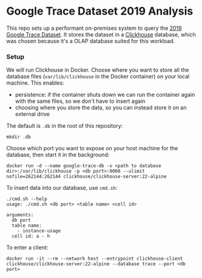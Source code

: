 # Google Trace Dataset 2019 Analysis

This repo sets up a performant on-premises system to query the [2019 Google Trace Dataset](https://github.com/google/cluster-data).
It stores the dataset in a [Clickhouse](https://clickhouse.com) database, which was chosen because it's a OLAP database suited for this workload.

### Setup

We will run Clickhouse in Docker. Choose where you want to store all the database files (`var/lib/clickhouse` in the Docker container) on your local machine. This enables:
- persistence: if the container shuts down we can run the container again with the same files, so we don't have to insert again
- choosing where you store the data, so you can instead store it on an external drive

The default is `.db` in the root of this repository:

```
mkdir .db
```

Choose which port you want to expose on your host machine for the database, then start it in the background:

```
docker run -d --name google-trace-db -v <path to database dir>:/var/lib/clickhouse -p <db port>:9000 --ulimit nofile=262144:262144 clickhouse/clickhouse-server:22-alpine
```

To insert data into our database, use `cmd.sh`:

```
./cmd.sh --help               
usage: ./cmd.sh <db port> <table name> <cell id>

arguments:
  db port 
  table name:
    - instance-usage
  cell id: a - h
```

To enter a client:

```
docker run -it --rm --network host --entrypoint clickhouse-client clickhouse/clickhouse-server:22-alpine --database trace --port <db port>
```
